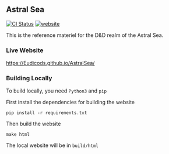 ## Astral Sea

[![CI Status](https://github.com/Eudicods/AstralSea/workflows/Deploy/badge.svg)](https://github.com/Eudicods/AstralSea/actions)
[![website](https://img.shields.io/badge/website-live-blue)](https://Eudicods.github.io/AstralSea/)

This is the reference materiel for the D&D realm of the Astral Sea.

### Live Website
https://Eudicods.github.io/AstralSea/

### Building Locally

To build locally, you need `Python3` and `pip`

First install the dependencies for building the website
```
pip install -r requirements.txt
```

Then build the website
```
make html
```

The local website will be in `build/html`
